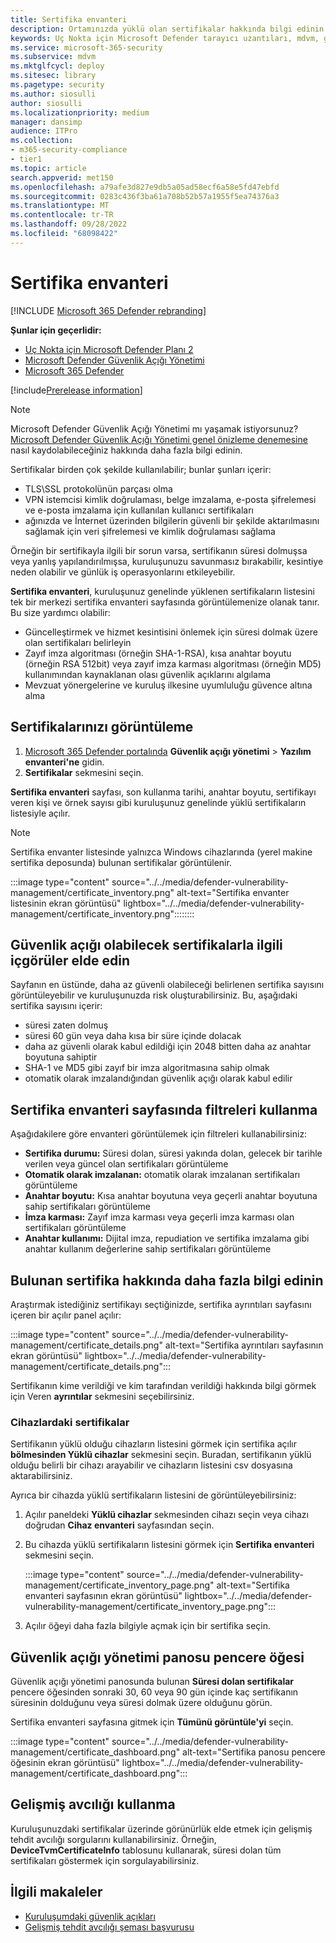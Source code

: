 ```yaml
---
title: Sertifika envanteri
description: Ortamınızda yüklü olan sertifikalar hakkında bilgi edinin
keywords: Uç Nokta için Microsoft Defender tarayıcı uzantıları, mdvm, güvenlik açığı yönetimi
ms.service: microsoft-365-security
ms.subservice: mdvm
ms.mktglfcycl: deploy
ms.sitesec: library
ms.pagetype: security
ms.author: siosulli
author: siosulli
ms.localizationpriority: medium
manager: dansimp
audience: ITPro
ms.collection:
- m365-security-compliance
- tier1
ms.topic: article
search.appverid: met150
ms.openlocfilehash: a79afe3d827e9db5a05ad58ecf6a58e5fd47ebfd
ms.sourcegitcommit: 0283c436f3ba61a708b52b57a1955f5ea74376a3
ms.translationtype: MT
ms.contentlocale: tr-TR
ms.lasthandoff: 09/28/2022
ms.locfileid: "68098422"
---
```

# <a name="certificate-inventory"></a>Sertifika envanteri

[!INCLUDE [Microsoft 365 Defender rebranding](../../includes/microsoft-defender.md)]

**Şunlar için geçerlidir:**

- [Uç Nokta için Microsoft Defender Planı 2](https://go.microsoft.com/fwlink/?linkid=2154037)
- [Microsoft Defender Güvenlik Açığı Yönetimi](index.yml)
- [Microsoft 365 Defender](https://go.microsoft.com/fwlink/?linkid=2118804)

[!include[Prerelease information](../../includes/prerelease.md)]

>[!Note]
> Microsoft Defender Güvenlik Açığı Yönetimi mı yaşamak istiyorsunuz? [Microsoft Defender Güvenlik Açığı Yönetimi genel önizleme denemesine](../defender-vulnerability-management/get-defender-vulnerability-management.md) nasıl kaydolabileceğiniz hakkında daha fazla bilgi edinin.

Sertifikalar birden çok şekilde kullanılabilir; bunlar şunları içerir:

- TLS\SSL protokolünün parçası olma
- VPN istemcisi kimlik doğrulaması, belge imzalama, e-posta şifrelemesi ve e-posta imzalama için kullanılan kullanıcı sertifikaları
- ağınızda ve İnternet üzerinden bilgilerin güvenli bir şekilde aktarılmasını sağlamak için veri şifrelemesi ve kimlik doğrulaması sağlama

Örneğin bir sertifikayla ilgili bir sorun varsa, sertifikanın süresi dolmuşsa veya yanlış yapılandırılmışsa, kuruluşunuzu savunmasız bırakabilir, kesintiye neden olabilir ve günlük iş operasyonlarını etkileyebilir.

**Sertifika envanteri**, kuruluşunuz genelinde yüklenen sertifikaların listesini tek bir merkezi sertifika envanteri sayfasında görüntülemenize olanak tanır. Bu size yardımcı olabilir:

- Güncelleştirmek ve hizmet kesintisini önlemek için süresi dolmak üzere olan sertifikaları belirleyin
- Zayıf imza algoritması (örneğin SHA-1-RSA), kısa anahtar boyutu (örneğin RSA 512bit) veya zayıf imza karması algoritması (örneğin MD5) kullanımından kaynaklanan olası güvenlik açıklarını algılama
- Mevzuat yönergelerine ve kuruluş ilkesine uyumluluğu güvence altına alma

## <a name="view-your-certificates"></a>Sertifikalarınızı görüntüleme

1. [Microsoft 365 Defender portalında](https://security.microsoft.com) **Güvenlik açığı yönetimi** > **Yazılım envanteri'ne** gidin.
2. **Sertifikalar** sekmesini seçin.

**Sertifika envanteri** sayfası, son kullanma tarihi, anahtar boyutu, sertifikayı veren kişi ve örnek sayısı gibi kuruluşunuz genelinde yüklü sertifikaların listesiyle açılır.

>[!Note]
>Sertifika envanter listesinde yalnızca Windows cihazlarında (yerel makine sertifika deposunda) bulunan sertifikalar görüntülenir.

   :::image type="content" source="../../media/defender-vulnerability-management/certificate_inventory.png" alt-text="Sertifika envanter listesinin ekran görüntüsü" lightbox="../../media/defender-vulnerability-management/certificate_inventory.png"::::::::

## <a name="gain-insights-into-potentially-vulnerable-certificates"></a>Güvenlik açığı olabilecek sertifikalarla ilgili içgörüler elde edin

Sayfanın en üstünde, daha az güvenli olabileceği belirlenen sertifika sayısını görüntüleyebilir ve kuruluşunuzda risk oluşturabilirsiniz. Bu, aşağıdaki sertifika sayısını içerir:

- süresi zaten dolmuş
- süresi 60 gün veya daha kısa bir süre içinde dolacak
- daha az güvenli olarak kabul edildiği için 2048 bitten daha az anahtar boyutuna sahiptir
- SHA-1 ve MD5 gibi zayıf bir imza algoritmasına sahip olmak
- otomatik olarak imzalandığından güvenlik açığı olarak kabul edilir

## <a name="use-filters-on-the-certificate-inventory-page"></a>Sertifika envanteri sayfasında filtreleri kullanma

Aşağıdakilere göre envanteri görüntülemek için filtreleri kullanabilirsiniz:

- **Sertifika durumu:** Süresi dolan, süresi yakında dolan, gelecek bir tarihle verilen veya güncel olan sertifikaları görüntüleme
- **Otomatik olarak imzalanan:** otomatik olarak imzalanan sertifikaları görüntüleme
- **Anahtar boyutu:** Kısa anahtar boyutuna veya geçerli anahtar boyutuna sahip sertifikaları görüntüleme
- **İmza karması:** Zayıf imza karması veya geçerli imza karması olan sertifikaları görüntüleme
- **Anahtar kullanımı:** Dijital imza, repudiation ve sertifika imzalama gibi anahtar kullanım değerlerine sahip sertifikaları görüntüleme

## <a name="get-more-information-on-a-discovered-certificate"></a>Bulunan sertifika hakkında daha fazla bilgi edinin

Araştırmak istediğiniz sertifikayı seçtiğinizde, sertifika ayrıntıları sayfasını içeren bir açılır panel açılır:

   :::image type="content" source="../../media/defender-vulnerability-management/certificate_details.png" alt-text="Sertifika ayrıntıları sayfasının ekran görüntüsü" lightbox="../../media/defender-vulnerability-management/certificate_details.png":::

Sertifikanın kime verildiği ve kim tarafından verildiği hakkında bilgi görmek için Veren **ayrıntılar** sekmesini seçebilirsiniz.

### <a name="certificates-on-devices"></a>Cihazlardaki sertifikalar

Sertifikanın yüklü olduğu cihazların listesini görmek için sertifika açılır **bölmesinden Yüklü cihazlar** sekmesini seçin. Buradan, sertifikanın yüklü olduğu belirli bir cihazı arayabilir ve cihazların listesini csv dosyasına aktarabilirsiniz.

Ayrıca bir cihazda yüklü sertifikaların listesini de görüntüleyebilirsiniz:

1. Açılır paneldeki **Yüklü cihazlar** sekmesinden cihazı seçin veya cihazı doğrudan **Cihaz envanteri** sayfasından seçin.
2. Bu cihazda yüklü sertifikaların listesini görmek için **Sertifika envanteri** sekmesini seçin.

   :::image type="content" source="../../media/defender-vulnerability-management/certificate_inventory_page.png" alt-text="Sertifika envanteri sayfasının ekran görüntüsü" lightbox="../../media/defender-vulnerability-management/certificate_inventory_page.png":::

3. Açılır öğeyi daha fazla bilgiyle açmak için bir sertifika seçin.

## <a name="vulnerability-management-dashboard-widget"></a>Güvenlik açığı yönetimi panosu pencere öğesi

Güvenlik açığı yönetimi panosunda bulunan **Süresi dolan sertifikalar** pencere öğesinden sonraki 30, 60 veya 90 gün içinde kaç sertifikanın süresinin dolduğunu veya süresi dolmak üzere olduğunu görün.

Sertifika envanteri sayfasına gitmek için **Tümünü görüntüle'yi** seçin.

:::image type="content" source="../../media/defender-vulnerability-management/certificate_dashboard.png" alt-text="Sertifika panosu pencere öğesinin ekran görüntüsü" lightbox="../../media/defender-vulnerability-management/certificate_dashboard.png":::

## <a name="use-advanced-hunting"></a>Gelişmiş avcılığı kullanma

Kuruluşunuzdaki sertifikalar üzerinde görünürlük elde etmek için gelişmiş tehdit avcılığı sorgularını kullanabilirsiniz. Örneğin, **DeviceTvmCertificateInfo** tablosunu kullanarak, süresi dolan tüm sertifikaları göstermek için sorgulayabilirsiniz.

## <a name="related-articles"></a>İlgili makaleler

- [Kuruluşumdaki güvenlik açıkları](tvm-weaknesses.md)
- [Gelişmiş tehdit avcılığı şeması başvurusu](../defender-endpoint/advanced-hunting-schema-reference.md)
